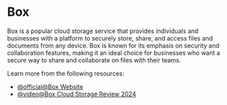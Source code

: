 # Box

Box is a popular cloud storage service that provides individuals and businesses with a platform to securely store, share, and access files and documents from any device. Box is known for its emphasis on security and collaboration features, making it an ideal choice for businesses who want a secure way to share and collaborate on files with their teams.

Learn more from the following resources:

- [@official@Box Website](https://www.box.com/en-gb/home)
- [@video@Box Cloud Storage Review 2024](https://www.youtube.com/watch?v=ktNDLO1T96c)